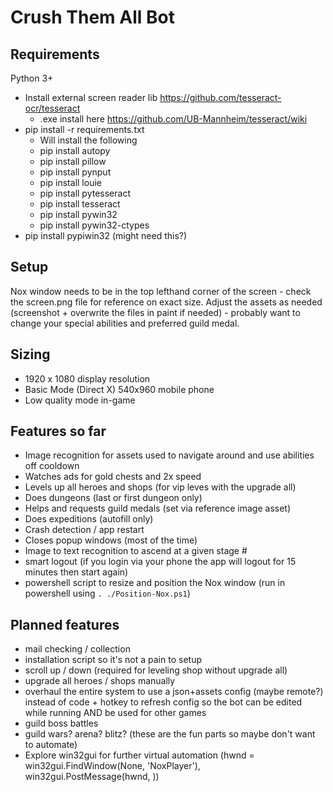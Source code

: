 # Crush Them All Bot

## Requirements

Python 3+

* Install external screen reader lib https://github.com/tesseract-ocr/tesseract
    * .exe install here https://github.com/UB-Mannheim/tesseract/wiki
* pip install -r requirements.txt
    * Will install the following
    * pip install autopy
    * pip install pillow
    * pip install pynput
    * pip install louie
    * pip install pytesseract
    * pip install tesseract
	* pip install pywin32
	* pip install pywin32-ctypes
* pip install pypiwin32 (might need this?)

## Setup

Nox window needs to be in the top lefthand corner of the screen - check the screen.png file for reference on exact size. Adjust the assets as needed (screenshot + overwrite the files in paint if needed) - probably want to change your special abilities and preferred guild medal.

## Sizing

- 1920 x 1080 display resolution
- Basic Mode (Direct X) 540x960 mobile phone
- Low quality mode in-game

## Features so far

* Image recognition for assets used to navigate around and use abilities off cooldown
* Watches ads for gold chests and 2x speed
* Levels up all heroes and shops (for vip leves with the upgrade all)
* Does dungeons (last or first dungeon only)
* Helps and requests guild medals (set via reference image asset)
* Does expeditions (autofill only)
* Crash detection / app restart
* Closes popup windows (most of the time)
* Image to text recognition to ascend at a given stage #
* smart logout (if you login via your phone the app will logout for 15 minutes then start again)
* powershell script to resize and position the Nox window (run in powershell using `. ./Position-Nox.ps1`)

## Planned features

* mail checking / collection
* installation script so it's not a pain to setup
* scroll up / down (required for leveling shop without upgrade all)
* upgrade all heroes / shops manually
* overhaul the entire system to use a json+assets config (maybe remote?) instead of code + hotkey to refresh config so the bot can be edited while running AND be used for other games
* guild boss battles
* guild wars? arena? blitz? (these are the fun parts so maybe don't want to automate)
* Explore win32gui for further virtual automation (hwnd = win32gui.FindWindow(None, 'NoxPlayer'), win32gui.PostMessage(hwnd, ))